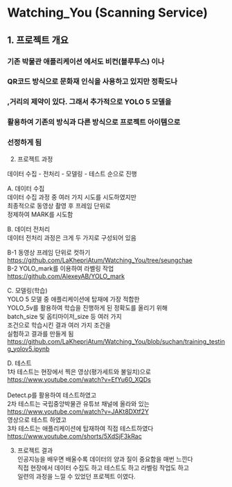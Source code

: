 # Watching_You (Scanning Service)

## 1. 프로젝트 개요

### 기존 박물관 애플리케이션 에서도 비컨(블루투스) 이나 <br>
### QR코드 방식으로 문화재 인식을 사용하고 있지만 정확도나 <br>
### ,거리의 제약이 있다. 그래서 추가적으로 YOLO 5 모델을 <br>
### 활용하여 기존의 방식과 다른 방식으로 프로젝트 아이템으로  <br>
### 선정하게 됨  <br>
 
2. 프로젝트 과정  <br>

데이터 수집 - 전처리 - 모델링 - 테스트 순으로 진행  <br>

A. 데이터 수집 <br>
데이터 수집 과정 중 여러 가지 시도를 시도하였지만  <br>
최종적으로 동영상 촬영 후 프레임 단위로  <br>
정제하여 MARK를 시도함 <br> 

B. 데이터 전처리 <br>
데이터 전처리 과정은 크게 두 가지로 구성되어 있음 <br>

 B-1 동영상 프레임 단위로 컷하기 <br>
https://github.com/LaKhepriAtum/Watching_You/tree/seungchae <br>
 B-2 YOLO_mark를 이용하여 라벨링 작업 <br>
https://github.com/AlexeyAB/YOLO_mark <br>

C. 모델링(학습) <br>
YOLO 5 모델 중 애플리케이션에 탑재에 가장 적합한  <br>
YOLO_5v를 활용하여 학습을 진행하게 된 정확도를 올리기 위해 <br>
batch_size 및 옵티마이저_size 등 여러 가지 <br>
조건으로 학습시킨 결과 여러 가지 조건을  <br>
실험하고 결과를 만들게 됨 <br>
https://github.com/LaKhepriAtum/Watching_You/blob/suchan/training_testing_yolov5.ipynb<br>

D. 테스트  <br>
1차 테스트는 현장에서 찍은 영상(평가세트와 불일치)으로 <br>
https://www.youtube.com/watch?v=EfYu60_XQDs <br>  
Detect.p를 활용하여 테스트하였고 <br>
2차 테스트는 국립중앙박물관 유튜브 채널에 올라와 있는  <br>
https://www.youtube.com/watch?v=JAKt8DXtf2Y <br>
영상으로 테스트 하였고 <br>
3차 테스트는 애플리케이션에 탑재하여 직접 테스트하였다 <br>
https://www.youtube.com/shorts/5XdSjF3kRac<br> 

3. 프로젝트 결과 <br>
인공지능을 배우면 배울수록 데이터의 양과 질이 중요함을 매번 느낀다 <br>
직접 현장에서 데이터 수집도 하고 테스트도 하고 라벨링 작업도 하고<br>
일련의 과정을 느낄 수 있었던 프로젝트 이였다. <br>
